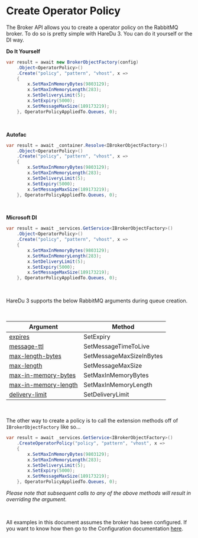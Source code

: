 # Create Operator Policy

The Broker API allows you to create a operator policy on the RabbitMQ broker. To do so is pretty simple with HareDu 3. You can do it yourself or the DI way.

**Do It Yourself**

```c#
var result = await new BrokerObjectFactory(config)
    .Object<OperatorPolicy>()
    .Create("policy", "pattern", "vhost", x =>
    {
        x.SetMaxInMemoryBytes(9803129);
        x.SetMaxInMemoryLength(283);
        x.SetDeliveryLimit(5);
        x.SetExpiry(5000);
        x.SetMessageMaxSize(189173219);
    }, OperatorPolicyAppliedTo.Queues, 0);
```
<br>

**Autofac**

```c#
var result = await _container.Resolve<IBrokerObjectFactory>()
    .Object<OperatorPolicy>()
    .Create("policy", "pattern", "vhost", x =>
    {
        x.SetMaxInMemoryBytes(9803129);
        x.SetMaxInMemoryLength(283);
        x.SetDeliveryLimit(5);
        x.SetExpiry(5000);
        x.SetMessageMaxSize(189173219);
    }, OperatorPolicyAppliedTo.Queues, 0);
```
<br>

**Microsoft DI**

```c#
var result = await _services.GetService<IBrokerObjectFactory>()
    .Object<OperatorPolicy>()
    .Create("policy", "pattern", "vhost", x =>
    {
        x.SetMaxInMemoryBytes(9803129);
        x.SetMaxInMemoryLength(283);
        x.SetDeliveryLimit(5);
        x.SetExpiry(5000);
        x.SetMessageMaxSize(189173219);
    }, OperatorPolicyAppliedTo.Queues, 0);
```
<br>

HareDu 3 supports the below RabbitMQ arguments during queue creation.

<br>

| Argument | Method |
| --- | --- |
| [expires](https://www.rabbitmq.com/ttl.html#queue-ttl) | SetExpiry |
| [message-ttl](https://www.rabbitmq.com/ttl.html#message-ttl-using-policy) | SetMessageTimeToLive |
| [max-length-bytes](https://www.rabbitmq.com/parameters.html#operator-policies) | SetMessageMaxSizeInBytes |
| [max-length](https://www.rabbitmq.com/parameters.html#operator-policies) | SetMessageMaxSize |
| [max-in-memory-bytes](https://www.rabbitmq.com/maxlength.html) | SetMaxInMemoryBytes |
| [max-in-memory-length](https://www.rabbitmq.com/maxlength.html) | SetMaxInMemoryLength |
| [delivery-limit](https://www.rabbitmq.com/blog/2020/04/20/rabbitmq-gets-an-ha-upgrade/) | SetDeliveryLimit |

<br>

The other way to create a policy is to call the extension methods off of ```IBrokerObjectFactory``` like so...

```c#
var result = await _services.GetService<IBrokerObjectFactory>()
    .CreateOperatorPolicy("policy", "pattern", "vhost", x =>
    {
        x.SetMaxInMemoryBytes(9803129);
        x.SetMaxInMemoryLength(283);
        x.SetDeliveryLimit(5);
        x.SetExpiry(5000);
        x.SetMessageMaxSize(189173219);
    }, OperatorPolicyAppliedTo.Queues, 0);
```

*Please note that subsequent calls to any of the above methods will result in overriding the argument.*

<br>

All examples in this document assumes the broker has been configured. If you want to know how then go to the Configuration documentation [here](https://github.com/ahives/HareDu3/blob/master/docs/configuration.md).

